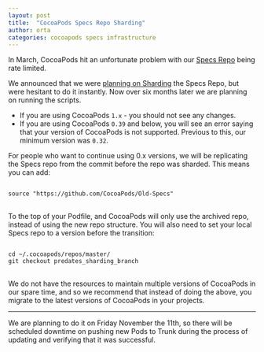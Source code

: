 ```yaml
---
layout: post
title:  "CocoaPods Specs Repo Sharding"
author: orta
categories: cocoapods specs infrastructure
---
```


In March, CocoaPods hit an unfortunate problem with our [Specs Repo](http://blog.cocoapods.org/Master-Spec-Repo-Rate-Limiting-Post-Mortem/) being rate limited. 

We announced that we were [planning on Sharding](http://blog.cocoapods.org/Master-Spec-Repo-Rate-Limiting-Post-Mortem/#too-many-directory-entries) the Specs Repo, but were hesitant to do it instantly. Now over six months later we are planning on running the scripts.

- If you are using CocoaPods `1.x` - you should not see any changes.
- If you are using CocoaPods `0.39` and below, you will see an error saying that your version of CocoaPods is not supported. Previous to this, our minimum version was `0.32`.

For people who want to continue using 0.x versions, we will be replicating the Specs repo from the commit before the repo was sharded. This means you can add:

<pre>
<code>
source "https://github.com/CocoaPods/Old-Specs"
</code>
</pre>

To the top of your Podfile, and CocoaPods will only use the archived repo, instead of using the new repo structure. You will also need to set your local Specs repo to a version before the transition:

<pre>
<code>
cd ~/.cocoapods/repos/master/
git checkout predates_sharding_branch
</code>
</pre>

We do not have the resources to maintain multiple versions of CocoaPods in our spare time, and so we recommend that instead of doing the above, you migrate to the latest versions of CocoaPods in your projects.

---

We are planning to do it on Friday November the 11th, so there will be scheduled downtime on pushing new Pods to Trunk during the process of updating and verifying that it was successful.
